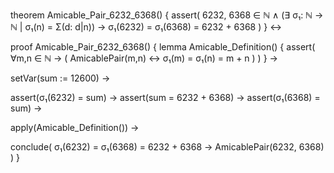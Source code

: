 theorem Amicable_Pair_6232_6368() {
  assert(
    6232, 6368 ∈ ℕ ∧
    (∃ σ₁: ℕ → ℕ | σ₁(n) = Σ(d: d|n)) →
    σ₁(6232) = σ₁(6368) = 6232 + 6368
  )
} ↔

proof Amicable_Pair_6232_6368() {
  lemma Amicable_Definition() {
    assert(
      ∀m,n ∈ ℕ → (
        AmicablePair(m,n) ↔ σ₁(m) = σ₁(n) = m + n
      )
    )
  } →
  
  setVar(sum := 12600) →
  
  assert(σ₁(6232) = sum) →
  assert(sum = 6232 + 6368) →
  assert(σ₁(6368) = sum) →
  
  apply(Amicable_Definition()) →
  
  conclude(
    σ₁(6232) = σ₁(6368) = 6232 + 6368 →
    AmicablePair(6232, 6368)
  )
}
